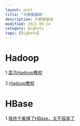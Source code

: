 ```yaml
---
layout: post
title: "大数据基础"
description: 大数据基础
modified: 2021-09-24
category: BigData
tags: [BigData]
---
```


# Hadoop

1.[菜鸟Hadoop教程](https://www.runoob.com/w3cnote/hadoop-tutorial.html)

2.[Hadoop教程](https://www.w3cschool.cn/hadoop/)

# HBase

1.[我终于看懂了HBase，太不容易了](https://zhuanlan.zhihu.com/p/145551967)